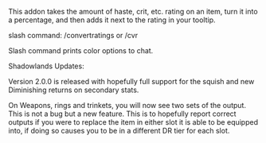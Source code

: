 This addon takes the amount of haste, crit, etc. rating on an item, turn it into a percentage, and then adds it next to the rating in your tooltip. 

slash command: /convertratings  or /cvr 

Slash command prints color options to chat.


Shadowlands Updates: 

Version 2.0.0 is released with hopefully full support for the squish and new Diminishing returns on secondary stats. 

On Weapons, rings and trinkets, you will now see two sets of the output. This is not a bug but a new feature. This is to hopefully report correct outputs if you were to replace the item in either slot it is able to be equipped into, if doing so causes you to be in a different DR tier for each slot.
